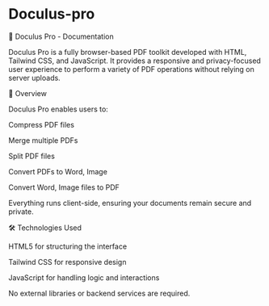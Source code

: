 # Doculus-pro
📄 Doculus Pro - Documentation

Doculus Pro is a fully browser-based PDF toolkit developed with HTML, Tailwind CSS, and JavaScript. It provides a responsive and privacy-focused user experience to perform a variety of PDF operations without relying on server uploads.

📌 Overview

Doculus Pro enables users to:

Compress PDF files

Merge multiple PDFs

Split PDF files

Convert PDFs to Word, Image

Convert Word, Image files to PDF

Everything runs client-side, ensuring your documents remain secure and private.

🛠️ Technologies Used

HTML5 for structuring the interface

Tailwind CSS for responsive design

JavaScript for handling logic and interactions

No external libraries or backend services are required.
